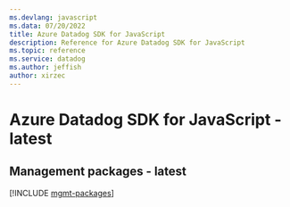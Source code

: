 ```yaml
---
ms.devlang: javascript
ms.data: 07/20/2022
title: Azure Datadog SDK for JavaScript
description: Reference for Azure Datadog SDK for JavaScript
ms.topic: reference
ms.service: datadog
ms.author: jeffish
author: xirzec
---
```

# Azure Datadog SDK for JavaScript - latest

## Management packages - latest
[!INCLUDE [mgmt-packages](datadog-mgmt-index.md)]
